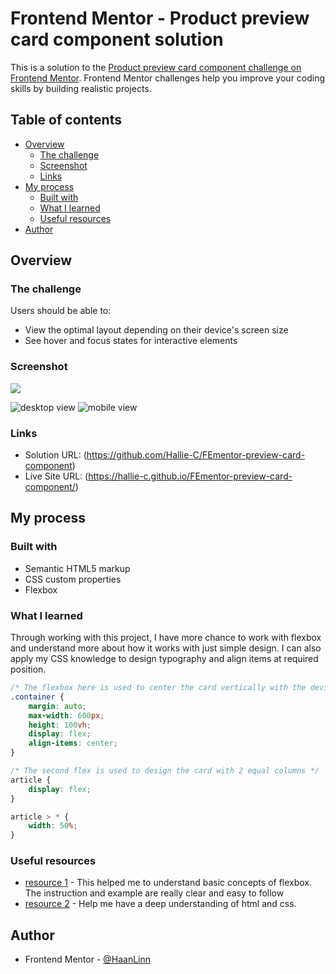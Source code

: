 # Frontend Mentor - Product preview card component solution

This is a solution to the [Product preview card component challenge on Frontend Mentor](https://www.frontendmentor.io/challenges/product-preview-card-component-GO7UmttRfa). Frontend Mentor challenges help you improve your coding skills by building realistic projects. 

## Table of contents

- [Overview](#overview)
  - [The challenge](#the-challenge)
  - [Screenshot](#screenshot)
  - [Links](#links)
- [My process](#my-process)
  - [Built with](#built-with)
  - [What I learned](#what-i-learned)
  - [Useful resources](#useful-resources)
- [Author](#author)

## Overview

### The challenge

Users should be able to:

- View the optimal layout depending on their device's screen size
- See hover and focus states for interactive elements

### Screenshot

![](./screenshot.jpg)

![desktop view](https://github.com/Hallie-C/FEmentor-preview-card-component/tree/main/screenshots/screenshot-desktop-view.jpg?raw=true)
![mobile view](https://github.com/Hallie-C/FEmentor-preview-card-component/tree/main/screenshots/screenshot-mobile-view.jpg?raw=true)

### Links

- Solution URL: (https://github.com/Hallie-C/FEmentor-preview-card-component)
- Live Site URL: (https://hallie-c.github.io/FEmentor-preview-card-component/)

## My process

### Built with

- Semantic HTML5 markup
- CSS custom properties
- Flexbox

### What I learned

Through working with this project, I have more chance to work with flexbox and understand more about how it works with just simple design. I can also apply my CSS knowledge to design typography and align items at required position.

```css
/* The flexbox here is used to center the card vertically with the device view */
.container {
    margin: auto;
    max-width: 600px;
    height: 100vh;
    display: flex;
    align-items: center;
}

/* The second flex is used to design the card with 2 equal columns */
article {
    display: flex;
}

article > * {
    width: 50%;
}
```

### Useful resources

- [resource 1](https://www.youtube.com/watch?v=u044iM9xsWU) - This helped me to understand basic concepts of flexbox. The instruction and example are really clear and easy to follow
- [resource 2](https://www.w3schools.com/css/default.asp) - Help me have a deep understanding of html and css. 

## Author
- Frontend Mentor - [@HaanLinn](https://www.frontendmentor.io/profile/HaanLinn)

